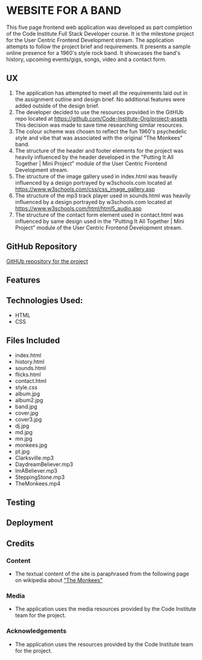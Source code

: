 # WEBSITE FOR A BAND
This five page frontend web application was developed as part completion of the 
Code Institute Full Stack Developer course. It is the milestone project for the 
User Centric Frontend Development stream. The application attempts to follow the
project brief and requirements. It presents a sample online presence for a 1960's
style rock band. It showcases the band's history, upcoming events/gigs, songs, 
video and a contact form.


## UX
1. The application has attempted to meet all the requirements laid out in the 
assignment outline and design brief. No additional features were added outside of
the design brief.
2. The developer decided to use the resources provided in the GitHUb repo located at 
https://github.com/Code-Institute-Org/project-assets
This decision was made to save time researching similar resources.
3. The colour scheme was chosen to reflect the fun 1960's psychedelic style and vibe
that was associated with the original "The Monkees" band.
4. The structure of the header and footer elements for the project was heavily 
influenced by the header developed in the "Putting It All Together | Mini Project" 
module of the User Centric Frontend Development stream.
5. The structure of the image gallery used in index.html was heavily influenced 
by a design portrayed by w3schools.com located at 
https://www.w3schools.com/css/css_image_gallery.asp
6. The structure of the mp3 track player used in sounds.html was heavily influenced
by a design portrayed by w3schools.com located at 
https://www.w3schools.com/html/html5_audio.asp
7. The structure of the contact form element used in contact.html was influenced
by same design used in the "Putting It All Together | Mini Project" module of the
User Centric Frontend Development stream.

## GitHub Repository 
[GitHUb repository for the project](https://github.com/KikiDow/User-centric-project)

## Features


## Technologies Used:
- HTML
- CSS

## Files Included
- index.html
- history.html
- sounds.html
- flicks.html 
- contact.html 
- style.css 
- album.jpg
- album2.jpg 
- band.jpg 
- cover.jpg 
- cover3.jpg
- dj.jpg
- md.jpg
- mn.jpg
- monkees.jpg
- pt.jpg
- Clarksville.mp3
- DaydreamBeliever.mp3
- ImABeliever.mp3
- SteppingStone.mp3
- TheMonkees.mp4

## Testing


## Deployment


## Credits

### Content
* The textual content of the site is paraphrased from the following page on wikipedia
about ["The Monkees"](https://en.wikipedia.org/wiki/The_Monkees)


### Media
* The application uses the media resources provided by the Code Institute team 
for the project.

### Acknowledgements
* The application uses the resources provided by the Code Institute team for the 
project.